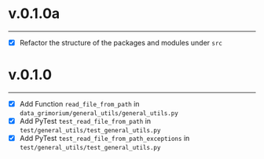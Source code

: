 # v.0.1.0a

------

- [x] Refactor the structure of the packages and modules under `src`

# v.0.1.0

-------

- [x] Add Function `read_file_from_path` in `data_grimorium/general_utils/general_utils.py`
- [x] Add PyTest `test_read_file_from_path` in `test/general_utils/test_general_utils.py`
- [x] Add PyTest `test_read_file_from_path_exceptions` in `test/general_utils/test_general_utils.py`